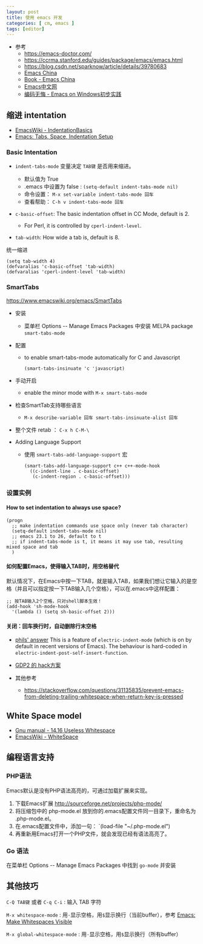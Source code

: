 ```yaml
---
layout: post
title: 使用 emacs 开发
categories: [ cm, emacs ]
tags: [editor]
---
```


* 参考
  * <https://emacs-doctor.com/>
  * <https://ccrma.stanford.edu/guides/package/emacs/emacs.html>
  * <https://blog.csdn.net/sparknow/article/details/39780683>
  * [Emacs China](https://emacs-china.org)
  * [Book - Emacs China](http://book.emacs-china.org/)
  * [Emacs中文网](http://emacser.com/torture-emacs.htm)
  * [编码无悔 - Emacs on Windows初步实践](https://www.codelast.com/%e5%8e%9f%e5%88%9b-emacs-on-windows%e5%88%9d%e6%ad%a5%e5%ae%9e%e8%b7%b5/)



## 缩进 intentation

* [EmacsWiki - IndentationBasics](https://www.emacswiki.org/emacs/IndentationBasics)
* [Emacs: Tabs, Space, Indentation Setup](http://ergoemacs.org/emacs/emacs_tabs_space_indentation_setup.html)

### Basic Intentation

* `indent-tabs-mode` 变量决定 `TAB键` 是否用来缩进。
  * 默认值为 True
  * .emacs 中设置为 false : `(setq-default indent-tabs-mode nil)`
  * 命令设置： `M-x set-variable indent-tabs-mode 回车`
  * 查看帮助： `C-h v indent-tabs-mode 回车`


* `c-basic-offset`: The basic indentation offset in CC Mode, default is 2.
  * For Perl, it is controlled by `cperl-indent-level`.
* `tab-width`: How wide a tab is, default is 8.


统一缩进

~~~
(setq tab-width 4)
(defvaralias 'c-basic-offset 'tab-width)
(defvaralias 'cperl-indent-level 'tab-width)
~~~



### SmartTabs

<https://www.emacswiki.org/emacs/SmartTabs>

* 安装
  * 菜单栏 Options -- Manage Emacs Packages 中安装 MELPA package `smart-tabs-mode`

* 配置
  * to enable smart-tabs-mode automatically for C and Javascript
    ~~~
    (smart-tabs-insinuate 'c 'javascript)
    ~~~

* 手动开启
  * enable the minor mode with `M-x smart-tabs-mode`

* 检查SmartTab支持哪些语言
  * `M-x describe-variable 回车 smart-tabs-insinuate-alist 回车`

* 整个文件 retab  ： `C-x h C-M-\`

* Adding Language Support
  * 使用 `smart-tabs-add-language-support` 宏
    ~~~
    (smart-tabs-add-language-support c++ c++-mode-hook
      ((c-indent-line . c-basic-offset)
       (c-indent-region . c-basic-offset)))
    ~~~



### 设置实例

#### How to set indentation to always use space?

~~~
(progn
  ;; make indentation commands use space only (never tab character)
  (setq-default indent-tabs-mode nil)
  ;; emacs 23.1 to 26, default to t
  ;; if indent-tabs-mode is t, it means it may use tab, resulting mixed space and tab
  )
~~~


#### 如何配置Emacs，使得输入TAB时，用空格替代

默认情况下，在Emacs中按一下TAB，就是输入TAB，如果我们想让它输入的是空格（并且可以指定按一下TAB输入几个空格），可以在.emacs中这样配置：

~~~
;; 按TAB输入2个空格，只对shell脚本生效！
(add-hook 'sh-mode-hook
  '(lambda () (setq sh-basic-offset 2)))
~~~


#### 关闭：回车换行时，自动删除行末空格

* [phils' answer](https://emacs.stackexchange.com/a/21887)
  This is a feature of `electric-indent-mode` (which is on by default in recent versions of Emacs). The behaviour is hard-coded in `electric-indent-post-self-insert-function`.

* [GDP2 的 hack方案](https://emacs.stackexchange.com/a/21913)

* 其他参考
  * <https://stackoverflow.com/questions/31135835/prevent-emacs-from-deleting-trailing-whitespace-when-return-key-is-pressed>

























## White Space model

* [Gnu manual - 14.16 Useless Whitespace](https://www.gnu.org/software/emacs/manual/html_node/emacs/Useless-Whitespace.html)
* [EmacsWiki - WhiteSpace](https://www.emacswiki.org/emacs/WhiteSpace)


















## 编程语言支持

### PHP语法

Emacs默认是没有PHP语法高亮的，可通过加载扩展来实现。

1. 下载Emacs扩展 <http://sourceforge.net/projects/php-mode/>
2. 将压缩包中的 php-mode.el 放到你的.emacs配置文件同一目录下，重命名为 .php-mode.el。
3. 在.emacs配置文件中，添加一句： `(load-file "~/.php-mode.el")
4. 再重新用Emacs打开一个PHP文件，就会发现已经有语法高亮了。


### Go 语法

在菜单栏 Options -- Manage Emacs Packages 中找到 `go-mode` 并安装









## 其他技巧

`C-Q TAB键` 或者 `C-q C-i`
: 输入 TAB 字符


`M-x whitespace-mode`
: 用`·`显示空格，用`$`显示换行（当前buffer），参考 [Emacs: Make Whitespaces Visible](http://ergoemacs.org/emacs/whitespace-mode.html)

`M-x global-whitespace-mode`
: 用`·`显示空格，用`$`显示换行（所有buffer）























